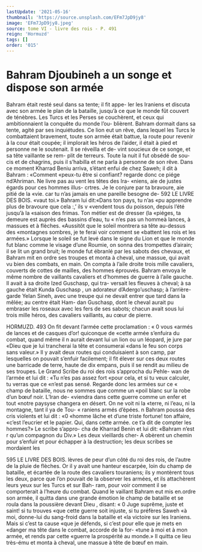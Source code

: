 ```yaml
---
lastUpdate: '2021-05-16'
thumbnail: 'https://source.unsplash.com/EFm7JpD9jy8'
image: 'EFm7JpD9jy8.jpeg'
source: tome VI - livre des rois - P. 491
reign: 'Hormuzd'
tags: []
order: '015'
---
```


# Bahram Djoubineh a un songe et dispose son armée

Bahram était resté seul dans sa tente; il fit appe- ler les Iraniens et discuta avec son armée le plan de la bataille, jusqu’à ce que le monde fût couvert de ténèbres. Les Turcs et les Perses se couchèrent, et ceux qui ambitionnaient la conquête du monde l’ou- blièrent. Bahram dormait dans sa tente, agité par ses inquiétudes. Ce lion eut un rêve, dans lequel les Turcs le combattaient bravement, toute son armée était battue, la route pour revenir à la cour était
coupée; il implorait les héros de l’aider, il était à
pied et personne ne le soutenait. Il se réveilla et de- vint soucieux de ce songe, et sa tête vaillante se rem- plit de terreurs. Toute la nuit il fut obsédé de sou-
cis et de chagrins, puis il s’habilla et ne parla à personne de son rêve.
Dans ce moment Kharrad Beniu arriva, s’étant enfui de chez Saweh; il dit à Bahram : «Comment «peux-tu être si confiant? regarde donc ce piége nd’Ahriman. Ne livre pas au vent les têtes des Ira- «niens, aie de justes égards pour ces hommes illus- crtres. Je le conjure par ta bravoure, aie pitié de la «vie. car tu n’as jamais en une pareille besogne de-
592 LE LIVRE DES BOIS.
«vaut toi.» Bahram lui dit:«Dans ton pays, tu n’as
«pu apprendre plus de bravoure que cela :,’ ils v «vendent tous du poisson, depuis l’été jusqu’à la
«saison des frimas. Ton métier est de dresser (la «piéges, ta demeure est auprès des bassins d’eau, tu
« n’es pas un hommeà lances, à massues et à flèches. «Aussitôt que le soleil montrera sa tête au-dessus des «montagnes sombres, je te ferai voir comment se «battent les rois et les armées.»
Lorsque le soleil se fut levé dans le signe du Lion et que le monde fut blanc comme le visage d’une Roumie, on sonna des trompettes d’airain; il se lit
un grand bruit; le monde fut ébranlé par les sabots
des chevaux, et Bahram mit en ordre ses troupes et monta à cheval, une massue, qui avait vu bien des combats, en main. On compta à l’aile droite trois mille cavaliers, couverts de cottes de mailles, des hommes éprouvés. Bahram envoya le même nombre
de vaillants cavaliers et d’hommes de guerre à l’aile gauche. Il avait à sa droite Ized Guschasp, qui tra- versait les fleuves à cheval; à sa gauche était Kunda Guschasp , un adorateur d’Adergo’uschasp; à l’arrière-
garde Yelan Sineh, avec une treupe qui ne devait entrer que tard dans la mêlée; au centre était Ham-
dan Guschasp, dont le cheval aurait pu embraser les roseaux avec les fers de ses sabots; chacun avait sous lui trois mille héros, des cavaliers vaillants, au cœur de pierre.

HORMUZD. 493 On fit devant l’armée cette proclamation : « 0 vous
«armés de lances et de casques d’or! quiconque de
«cette armée s’enfuira du combat, quand même il
n aurait devant lui un lion ou un léopard, je jure par
«Dieu que je lui trancherai la tête et consumerai
«dans le feu son corps sans valeur.» Il y avait deux
routes qui conduisaient à son camp, par lesquelles
on pouvait s’enfuir facilement; il fit élever sur ces
deux routes une barricade de terre, haute de dix
empans, puis il se rendit au milieu de ses troupes.
Le Grand Scribe du roi des rois s’approcha du Pehle-
wan de l’armée et lui dit : «Tu n’es pas assez fort
«pour cela, et si tu veux calculer, tu verras que ce
«n’est pas sensé. Regarde donc les armées sur ce
« champ de bataille, nous ne sommes que comme un
«poil blanc sur la robe d’un bœuf noir. L’Iran de-
«viendra dans cette guerre comme un enfer et tout
«notre paysyse changera en désert. On ne voit ni la
«terre, ni l’eau, ni la montagne, tant il ya de Tou- « raniens armés d’épées. n
Bahram poussa des cris violents et lui dit : «0 «homme lâche et d’une triste fortune! ton affaire, «c’est l’eucrier et le papier. Qui, dans cette armée.
ce t’a dit de compter les hommes?» Le scribe s’appro-
cha de Kharrad Benin et lui dit: «Bahram n’est
r qu’un compagnon du Div.» Les deux vieillards cher- A obèrent un chemin pour s’enfuir et pour échapper
à la destruction; les deux scribes se mordaient les

595 LE LIVRE DES BOIS. lèvres de peur d’un côté du roi des rois, de l’autre de
la pluie de flèches. Or il y avait une hanteur escarpée, loin du champ de bataille, et écartée de la route des cavaliers touraniens; ils y montèrent tous les deux, parce que l’on pouvait de la observer les armées, et
ils attachèrent leurs yeux sur les Turcs et sur Bah- ram, pour voir comment il se comporterait à l’heure
du combat.
Quand le vaillant Bahram eut mis en.ordre son
armée, il quitta dans une grande émotion le champ
de bataille et se roula dans la poussière devant Dieu , disant: « 0 Juge suprême, juste et saint! si tu trouves «que cette guerre soit injuste, si tu préfères Saweh
«à moi, donne-lui du sang-froid dans la bataille et «la victoire sur les Iraniens. Mais si c’est ta cause «que je défends, si c’est pour elle que je mets en «danger ma tête dans le combat, accorde de la for- «tune à moi et à mon armée, et rends par cette «guerre la prospérité au monde.» Il quitta ce lieu très-ému et monta à cheval, une massue à tête de
bœuf en main.
